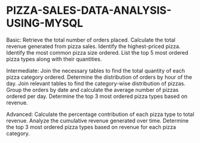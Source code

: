 # PIZZA-SALES-DATA-ANALYSIS-USING-MYSQL

Basic:
Retrieve the total number of orders placed.
Calculate the total revenue generated from pizza sales.
Identify the highest-priced pizza.
Identify the most common pizza size ordered.
List the top 5 most ordered pizza types along with their quantities.


Intermediate:
Join the necessary tables to find the total quantity of each pizza category ordered.
Determine the distribution of orders by hour of the day.
Join relevant tables to find the category-wise distribution of pizzas.
Group the orders by date and calculate the average number of pizzas ordered per day.
Determine the top 3 most ordered pizza types based on revenue.

Advanced:
Calculate the percentage contribution of each pizza type to total revenue.
Analyze the cumulative revenue generated over time.
Determine the top 3 most ordered pizza types based on revenue for each pizza category.
